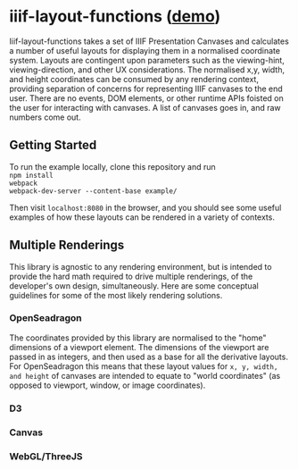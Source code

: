 # iiif-layout-functions ([demo](http://sul-dlss.github.io/iiif-layout-functions/example/))

Iiif-layout-functions takes a set of IIIF Presentation Canvases and calculates a number of useful layouts for displaying them in a normalised coordinate system. Layouts are contingent upon parameters such as the viewing-hint, viewing-direction, and other UX considerations. The normalised x,y, width, and height coordinates can be consumed by any rendering context, providing separation of concerns for representing IIIF canvases to the end user. There are no events, DOM elements, or other runtime APIs foisted on the user for interacting with canvases. A list of canvases goes in, and raw numbers come out.

## Getting Started
To run the example locally, clone this repository and run  
`npm install`  
`webpack`  
`webpack-dev-server --content-base example/`

Then visit `localhost:8080` in the browser, and you should see some useful examples of how these layouts can be rendered in a variety of contexts.

## Multiple Renderings
This library is agnostic to any rendering environment, but is intended to provide the hard math required to drive multiple renderings, of the developer's own design, simultaneously. Here are some conceptual guidelines for some of the most likely rendering solutions.

### OpenSeadragon
The coordinates provided by this library are normalised to the "home" dimensions of a viewport element. The dimensions of the viewport are passed in as integers, and then used as a base for all the derivative layouts. For OpenSeadragon this means that these layout values for `x, y, width, and height` of canvases are intended to equate to "world coordinates" (as opposed to viewport, window, or image coordinates).

### D3
### Canvas
### WebGL/ThreeJS
